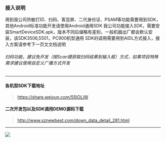 ### 接入说明
用到我公司热敏打印、扫码、客显屏、二代身份证、PSAM等功能需要用到SDK，其他Android标准功能开发请使用Android通用SDK
我公司功能接入SDK，需要安装SmartDeviceSDK.apk，版本不同后缀略有差别，一般机器出厂都会默认安装，该SDK3506,5501，PC900机型通用
SDK的调用需要用到AIDL方式接入，接入方案请参考下一页文文档说明

###### 扫码功能，建议免开发（按Scan键获取扫码结果到输入框）方式，如果项目特殊需求建议使用自定义广播方式开发



-----------------

#### **各机型SDK下载地址**
> https://share.weiyun.com/55lOLjW

#### **二次开发包以及SDK调用DEMO源码下载**
> http://www.sznewbest.com/down_data_detail_281.html



------------




![](http://doc.szzkc.com/Public/Uploads/2018-09-17/5b9f58d75cdec.png)


